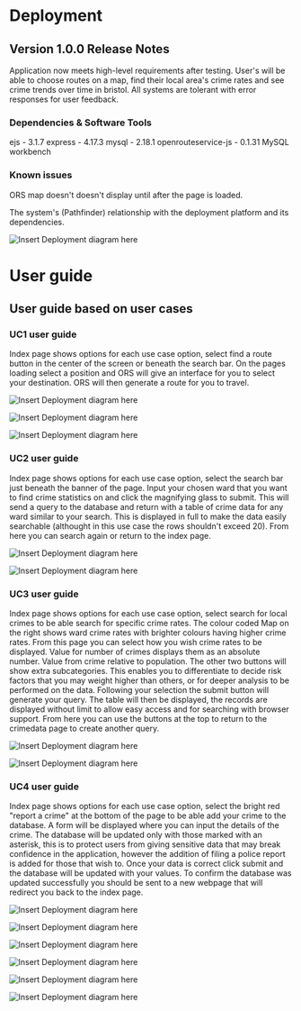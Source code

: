 # Deployment

## Version 1.0.0 Release Notes
Application now meets high-level requirements after testing. User's will be able to choose routes on a map, find their local area's crime rates and see crime trends over time in bristol. All systems are tolerant with error responses for user feedback.

### Dependencies & Software Tools

ejs - 3.1.7
express - 4.17.3
mysql - 2.18.1
openrouteservice-js - 0.1.31
MySQL workbench

### Known issues
ORS map doesn't doesn't display until after the page is loaded.


The system's (Pathfinder) relationship with the deployment platform and its dependencies. 

![Insert Deployment diagram here](images/deployment.png)



# User guide

## User guide based on user cases

### UC1 user guide
Index page shows options for each use case option, select find a route button in the center of the screen or beneath the search bar. On the pages loading select a position and ORS will give an interface for you to select your destination. ORS will then generate a route for you to travel.

![Insert Deployment diagram here](images/userguide11.png)


![Insert Deployment diagram here](images/userguide12.png)


![Insert Deployment diagram here](images/userguide13.png)

### UC2 user guide
Index page shows options for each use case option, select the search bar just beneath the banner of the page. Input your chosen ward that you want to find crime statistics on and click the magnifying glass to submit. This will send a query to the database and return with a table of crime data for any ward similar to your search. This is displayed in full to make the data easily searchable (althought in this use case the rows shouldn't exceed 20). From here you can search again or return to the index page.


![Insert Deployment diagram here](images/userguide1.png)


![Insert Deployment diagram here](images/userguide2.png)


### UC3 user guide
Index page shows options for each use case option, select search for local crimes to be able search for specific crime rates. The colour coded Map on the right shows ward crime rates with brighter colours having higher crime rates. From this page you can select how you wish crime rates to be displayed. Value for number of crimes displays them as an absolute number. Value from crime relative to population. The other two buttons will show extra subcategories. This enables you to differentiate to decide risk factors that you may weight higher than others, or for deeper analysis to be performed on the data. Following your selection the submit button will generate your query. The table will then be displayed, the records are displayed without limit to allow easy access and for searching with browser support. From here you can use the buttons at the top to return to the crimedata page to create another query. 


![Insert Deployment diagram here](images/userguide3.png)



![Insert Deployment diagram here](images/userguide4.png)



### UC4 user guide
Index page shows options for each use case option, select the bright red "report a crime" at the bottom of the page to be able add your crime to the database. A form will be displayed where you can input the details of the crime. The database will be updated only with those marked with an asterisk, this is to protect users from giving sensitive data that may break confidence in the application, however the addition of filing a police report is added for those that wish to. Once your data is correct click submit and the database will be updated with your values. To confirm the database was updated successfully you should be sent to a new webpage that will redirect you back to the index page.

![Insert Deployment diagram here](images/userguide5.png)

![Insert Deployment diagram here](images/userguide6.png)

![Insert Deployment diagram here](images/userguide7.png)

![Insert Deployment diagram here](images/userguide8.png)

![Insert Deployment diagram here](images/userguide9.png)

![Insert Deployment diagram here](images/userguide10.png)


